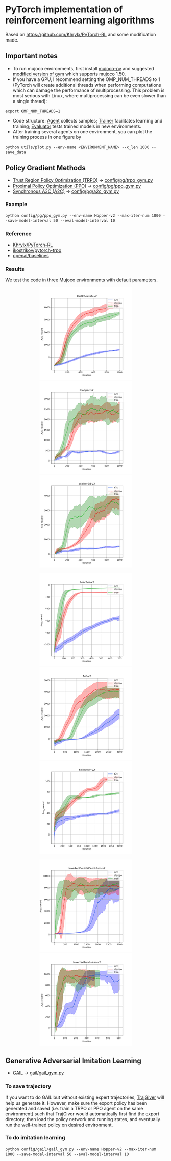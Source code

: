 # PyTorch implementation of reinforcement learning algorithms
Based on https://github.com/Khrylx/PyTorch-RL and some modification made.

## Important notes
- To run mujoco environments, first install [mujoco-py](https://github.com/openai/mujoco-py) and suggested [modified version of gym](https://github.com/Khrylx/gym) which supports mujoco 1.50.
- If you have a GPU, I recommend setting the OMP_NUM_THREADS to 1 (PyTorch will create additional threads when performing computations which can damage the performance of multiprocessing. This problem is most serious with Linux, where multiprocessing can be even slower than a single thread):
```
export OMP_NUM_THREADS=1
```
- Code structure: [Agent](https://github.com/lx10077/rlpy/blob/master/core/agent.py) collects samples;
[Trainer](https://github.com/lx10077/rlpy/blob/master/core/trainer.py) facilitates learning and training;
[Evaluator](https://github.com/lx10077/rlpy/blob/master/core/evaluator.py) tests trained models in new environments.
- After training several agents on one environment, you can plot the training process in one figure by
```
python utils/plot.py --env-name <ENVIRONMENT_NAME> --x_len 1000 --save_data
```

## Policy Gradient Methods
* [Trust Region Policy Optimization (TRPO)](https://arxiv.org/pdf/1502.05477.pdf) -> [config/pg/trpo_gym.py](https://github.com/lx10077/rlpy/blob/master/config/pg/trpo_gym.py)
* [Proximal Policy Optimization (PPO)](https://arxiv.org/pdf/1707.06347.pdf) -> [config/pg/ppo_gym.py](https://github.com/lx10077/rlpy/blob/master/config/pg/ppo_gym.py)
* [Synchronous A3C (A2C)](https://arxiv.org/pdf/1602.01783.pdf) -> [config/pg/a2c_gym.py](https://github.com/lx10077/rlpy/blob/master/config/pg/a2c_gym.py)

### Example
```
python config/pg/ppo_gym.py --env-name Hopper-v2 --max-iter-num 1000 --save-model-interval 50 --eval-model-interval 10
```

### Reference
* [Khrylx/PyTorch-RL](https://github.com/Khrylx/PyTorch-RL)
* [ikostrikov/pytorch-trpo](https://github.com/ikostrikov/pytorch-trpo)
* [openai/baselines](https://github.com/openai/baselines)

### Results
We test the code in three Mujoco environments with default parameters.
<p align="middle">
    <img src="asset/fig/HalfCheetah-v2c335b6ab055c45619f477f8148cf81f4.png" width="290" />
    <img src="asset/fig/Hopper-v22620b86d514f4977880fcfe51d920d35.png" width="290" />
    <img src="asset/fig/Walker2d-v20397b9f6597746eda77199735e16fda9.png" width="290" />
</p>
<p align="middle">
    <img src="asset/fig/Reacher-v24eb7d377cfe94a59aae0b43e6c6f3f4b.png" width="290" />
    <img src="asset/fig/Ant-v2f53777c11d934c4289ec8f3889e05f21.png" width="290" />
    <img src="asset/fig/Swimmer-v2dddde2f25efc400d856fe85b13c59f8d.png" width="290" />
</p>

<p align="middle">
    <img src="asset/fig/InvertedDoublePendulum-v22f05909cfa614991be90614303122257.png" width="290" />
    <img src="asset/fig/InvertedPendulum-v23e9cfefbb0db41c3a249b420a8c5ccac.png" width="290" />
</p>


## Generative Adversarial Imitation Learning
* [GAIL](https://arxiv.org/abs/1606.03476) -> [gail/gail_gym.py](https://github.com/lx10077/rlpy/blob/master/config/gail/gail_gym.py)
### To save trajectory
If you want to do GAIL but without existing expert trajectories, [TrajGiver](https://github.com/lx10077/rlpy/blob/master/config/gail/traj_giver.py)
will help us generate it. However, make sure the export policy has been generated and saved (i.e. train a TRPO or PPO agent
 on the same environment) such that TrajGiver would automatically first find the export directory, then load the policy
  network and running states, and eventually run the well-trained policy on desired environment.

### To do imitation learning
```
python config/gail/gail_gym.py --env-name Hopper-v2 --max-iter-num 1000 --save-model-interval 50 --eval-model-interval 10
```

